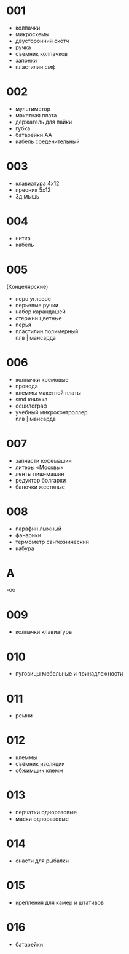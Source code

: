 # 001
- колпачки
- микросхемы  
- двусторонний скотч
- ручка
- съемник колпачков
- запонки 
- пластилин
смф

# 002
- мультиметор
- макетная плата
- держатель для пайки
- губка
- батарейки АА
- кабель соеденительный

# 003
- клавиатура 4х12
- преоник 5х12
- 3д мышь

# 004
- нитка
- кабель

# 005
(Концелярские)
- перо угловое 
- перьевые ручки
- набор карандашей
- стержни цветные
- перья
- пластилин полимерный  
плв | мансарда

# 006
- колпачки кремовые
- провода
- клеммы макетной платы
- smd книжка
- осцилограф
- учебный микроконтроллер  
плв | мансарда

# 007
- запчасти кофемашин
- литеры «Москвы»
- ленты пиш-машин
- редуктор болгарки
- баночки жестяные

# 008
- парафин лыжный 
- фанарики
- термометр сантехнический
- кабура

# А
-оо

# 009
- колпачки клавиатуры

# 010
- пуговицы мебельные и принадлежности

# 011
- ремни

# 012
- клеммы
- съёмник изоляции
- обжимщик клемм

# 013
- перчатки одноразовые
- маски одноразовые

# 014
- снасти для рыбалки

# 015
- крепления для камер и штативов

# 016
- батарейки
